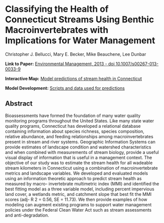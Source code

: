 # Classifying the Health of Connecticut Streams Using Benthic Macroinvertebrates with Implications for Water Management

Christopher J. Bellucci, Mary E. Becker, Mike Beauchene, Lee Dunbar

**Link to Paper:** [Environmental Management, 2013 - doi 10.1007/s00267-013-0033-9](https://doi.org/10.1007/s00267-013-0033-9)

**Interactive Map:**  [Model predictions of stream health in Connecticut](https://marybecker.github.io/CT_MMI_StreamModel/)

**Model Development:** [Scripts and data used for predictions](https://github.com/marybecker/CT_MMI_StreamModel/tree/master/data)



## Abstract 

Bioassessments have formed the foundation of
many water quality monitoring programs throughout the
United States. Like many state water quality programs,
Connecticut has developed a relational database containing
information about species richness, species composition,
relative abundance, and feeding relationships among
macroinvertebrates present in stream and river systems.
Geographic Information Systems can provide estimates of
landscape condition and watershed characteristics and
when combined with measurements of stream biology,
provide a useful visual display of information that is useful
in a management context. The objective of our study was to
estimate the stream health for all wadeable stream kilometers 
in Connecticut using a combination of macroinvertebrate 
metrics and landscape variables. We developed
and evaluated models using an information theoretic
approach to predict stream health as measured by macro-
invertebrate multimetric index (MMI) and identified the
best fitting model as a three variable model, including
percent impervious land cover, a wetlands metric, and
catchment slope that best fit the MMI scores (adj-
R 2 = 0.56, SE = 11.73). We then provide examples of
how modeling can augment existing programs to support
water management policies under the Federal Clean Water
Act such as stream assessments and anti-degradation.

